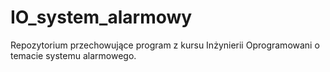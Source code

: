 # IO_system_alarmowy
Repozytorium przechowujące program z kursu Inżynierii Oprogramowani o temacie systemu alarmowego.
